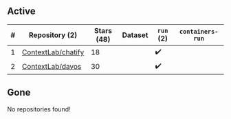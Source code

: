 ## Active
| # | Repository (2) | Stars (48) | Dataset | `run` (2) | `containers-run` |
| --- | --- | --- | --- | --- | --- |
| 1 | [ContextLab/chatify](https://github.com/ContextLab/chatify) | 18 |  | :heavy_check_mark: |  |
| 2 | [ContextLab/davos](https://github.com/ContextLab/davos) | 30 |  | :heavy_check_mark: |  |

## Gone
No repositories found!
